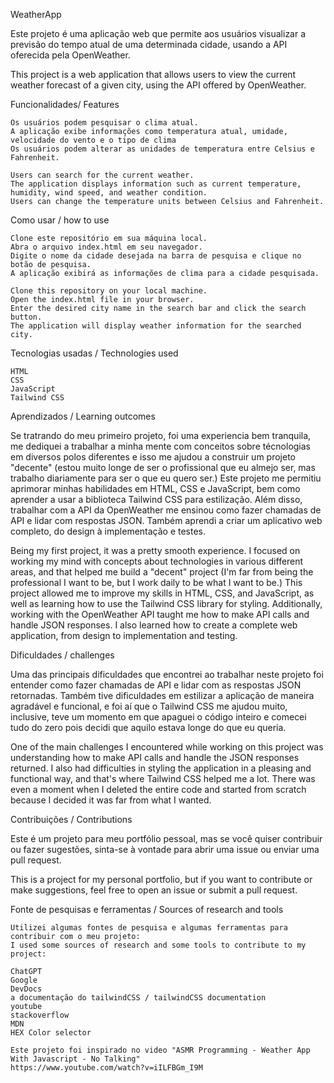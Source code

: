 WeatherApp

Este projeto é uma aplicação web que permite aos usuários visualizar a previsão do tempo atual de uma determinada cidade, usando a API oferecida pela OpenWeather.

This project is a web application that allows users to view the current weather forecast of a given city, using the API offered by OpenWeather.

Funcionalidades/ Features

    Os usuários podem pesquisar o clima atual.
    A aplicação exibe informações como temperatura atual, umidade, velocidade do vento e o tipo de clima
    Os usuários podem alterar as unidades de temperatura entre Celsius e Fahrenheit.

    Users can search for the current weather.
    The application displays information such as current temperature, humidity, wind speed, and weather condition.
    Users can change the temperature units between Celsius and Fahrenheit.


Como usar / how to use

    Clone este repositório em sua máquina local.
    Abra o arquivo index.html em seu navegador.
    Digite o nome da cidade desejada na barra de pesquisa e clique no botão de pesquisa.
    A aplicação exibirá as informações de clima para a cidade pesquisada.

    Clone this repository on your local machine.
    Open the index.html file in your browser.
    Enter the desired city name in the search bar and click the search button.
    The application will display weather information for the searched city.


Tecnologias usadas / Technologies used

    HTML
    CSS
    JavaScript
    Tailwind CSS

Aprendizados / Learning outcomes

  Se tratrando do meu primeiro projeto, foi uma experiencia bem tranquila, me dediquei a trabalhar a minha mente com conceitos sobre técnologias em           diversos polos diferentes e isso me ajudou a construir um projeto "decente" (estou muito longe de ser o profissional que eu almejo ser, mas trabalho       diariamente para ser o que eu quero ser.)
  Este projeto me permitiu aprimorar minhas habilidades em HTML, CSS e JavaScript, bem como aprender a usar a biblioteca Tailwind CSS para estilização.       Além disso, trabalhar com a API da OpenWeather me ensinou como fazer chamadas de API e lidar com respostas JSON. Também aprendi a criar um aplicativo web   completo, do design à implementação e testes.

  Being my first project, it was a pretty smooth experience. I focused on working my mind with concepts about technologies in various different areas,       and that helped me build a "decent" project (I'm far from being the professional I want to be, but I work daily to be what I want to be.)
  This project allowed me to improve my skills in HTML, CSS, and JavaScript, as well as learning how to use the Tailwind CSS library for styling.             Additionally, working with the OpenWeather API taught me how to make API calls and handle JSON responses. I also learned how to create a complete web       application, from design to implementation and testing.


Dificuldades / challenges

   Uma das principais dificuldades que encontrei ao trabalhar neste projeto foi entender como fazer chamadas de API e lidar com as respostas JSON             retornadas. Também tive dificuldades em estilizar a aplicação de maneira agradável e funcional, e foi aí que o Tailwind CSS me ajudou muito, inclusive,     teve um momento em que apaguei o código inteiro e comecei tudo do zero pois decidi que aquilo estava longe do que eu queria.

   One of the main challenges I encountered while working on this project was understanding how to make API calls and handle the JSON responses returned. I    also had difficulties in styling the application in a pleasing and functional way, and that's where Tailwind CSS helped me a lot. There was even a          moment when I deleted the entire code and started from scratch because I decided it was far from what I wanted.


Contribuições  / Contributions

   Este é um projeto para meu portfólio pessoal, mas se você quiser contribuir ou fazer sugestões, sinta-se à vontade para abrir uma issue ou enviar uma      pull request.

   This is a project for my personal portfolio, but if you want to contribute or make suggestions, feel free to open an issue or submit a pull request.


Fonte de pesquisas e ferramentas / Sources of research and tools

    Utilizei algumas fontes de pesquisa e algumas ferramentas para contribuir com o meu projeto:
    I used some sources of research and some tools to contribute to my project:

    ChatGPT
    Google
    DevDocs
    a documentação do tailwindCSS / tailwindCSS documentation
    youtube
    stackoverflow
    MDN
    HEX Color selector
    
    Este projeto foi inspirado no video "ASMR Programming - Weather App With Javascript - No Talking"
    https://www.youtube.com/watch?v=iILFBGm_I9M
